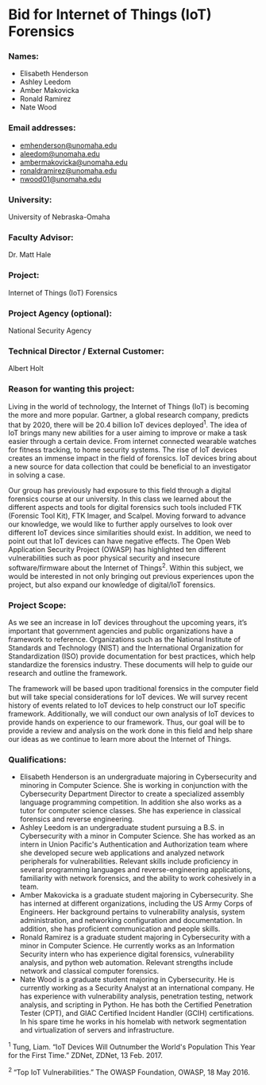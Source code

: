 # Bid for Internet of Things (IoT) Forensics

### Names:
* Elisabeth Henderson
* Ashley Leedom
* Amber Makovicka
* Ronald Ramirez
* Nate Wood

### Email addresses:
* emhenderson@unomaha.edu
* aleedom@unomaha.edu
* ambermakovicka@unomaha.edu
* ronaldramirez@unomaha.edu
* nwood01@unomaha.edu

### University:
University of Nebraska-Omaha

### Faculty Advisor:
Dr. Matt Hale

### Project:
Internet of Things (IoT) Forensics

### Project Agency (optional):
National Security Agency

### Technical Director / External Customer:
Albert Holt

### Reason for wanting this project:

Living in the world of technology, the Internet of Things (IoT) is becoming the more and more popular. Gartner, a global research company, predicts that by 2020, there will be 20.4 billion IoT devices deployed<sup>1</sup>. The idea of IoT brings many new abilities for a user aiming to improve or make a task easier through a certain device. From internet connected wearable watches for fitness tracking, to home security systems. The rise of IoT devices creates an immense impact in the field of forensics. IoT devices bring about  a new source for data collection that could be beneficial to an investigator in solving a case.

Our group has previously had exposure to this field through a digital forensics course at our university. In this class we learned about the different aspects and tools for digital forensics such tools included FTK (Forensic Tool Kit), FTK Imager, and Scalpel. Moving forward to advance our knowledge, we would like to further apply ourselves to look over different IoT devices since similarities should exist. In addition, we need to point out that IoT devices can have negative effects. The Open Web Application Security Project (OWASP) has highlighted ten different vulnerabilities such as poor physical security and insecure software/firmware about the Internet of Things<sup>2</sup>. Within this subject, we would be interested in not only bringing out previous experiences upon the project, but also expand our knowledge of digital/IoT forensics. 

### Project Scope:
  
As we see an increase in IoT devices throughout the upcoming years, it’s important that government agencies and public organizations have a framework to reference. Organizations such as the National Institute of Standards and Technology (NIST) and the International Organization for Standardization (ISO) provide documentation for best practices, which help standardize the forensics industry. These documents will help to guide our research and outline the framework. 

The framework will be based upon traditional forensics in the computer field but will take special considerations for IoT devices. We will survey recent history of events related to IoT devices to help construct our IoT specific framework. Additionally, we will conduct our own analysis of IoT devices to provide hands on experience to our framework. Thus, our goal will be to provide a review and analysis on the work done in this field and help share our ideas as we continue to learn more about the Internet of Things. 

### Qualifications:

* Elisabeth Henderson is an undergraduate majoring in Cybersecurity and minoring in Computer Science. She is working in conjunction with the Cybersecurity Department Director to create a specialized assembly language programming competition. In addition she also works as a tutor for computer science classes. She has experience in classical forensics and reverse engineering.
* Ashley Leedom is an undergraduate student pursuing a B.S. in Cybersecurity with a minor in Computer Science.  She has worked as an intern in Union Pacific's Authentication and Authorization team where she developed secure web applications and analyzed network peripherals for vulnerabilities.  Relevant skills include proficiency in several programming languages and reverse-engineering applications, familiarity with network forensics, and the ability to work cohesively in a team.   
* Amber Makovicka is a graduate student majoring in Cybersecurity. She has interned at different organizations, including the US Army Corps of Engineers. Her background pertains to vulnerability analysis, system administration, and networking configuration and documentation. In addition, she has proficient communication and people skills. 
* Ronald Ramirez is a graduate student majoring in Cybersecurity with a minor in Computer Science. He currently works as an Information Security intern who has experience digital forensics, vulnerability analysis, and python web automation. Relevant strengths include network and classical computer forensics. 
* Nate Wood is a graduate student majoring in Cybersecurity. He is currently working as a Security Analyst at an international company. He has experience with vulnerability analysis, penetration testing, network analysis, and scripting in Python. He has both the Certified Penetration Tester (CPT), and GIAC Certified Incident Handler (GCIH) certifications. In his spare time he works in his homelab with network segmentation and virtualization of servers and infrastructure. 

<sup>1</sup> Tung, Liam. “​IoT Devices Will Outnumber the World's Population This Year for the First Time.” ZDNet, ZDNet, 13 Feb. 2017. 

<sup>2 </sup> “Top IoT Vulnerabilities.” The OWASP Foundation, OWASP, 18 May 2016.
